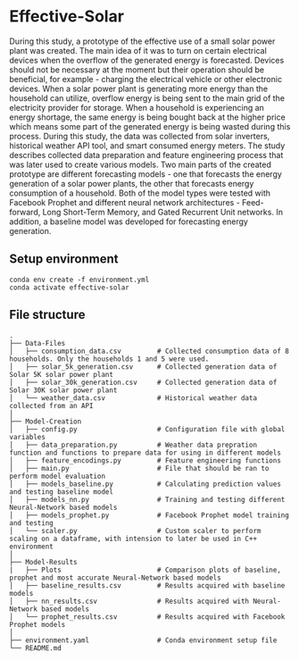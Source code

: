 # Effective-Solar

During this study, a prototype of the effective use of a small solar power plant was created. The main idea of it was to turn on certain electrical devices when the overflow of the generated energy is forecasted. Devices should not be necessary at the moment but their operation should be beneficial, for example - charging the electrical vehicle or other electronic devices. When a solar power plant is generating more energy than the household can utilize, overflow energy is being sent to the main grid of the electricity provider for storage. When a household is experiencing an energy shortage, the same energy is being bought back at the higher price which means some part of the generated energy is being wasted during this process. During this study, the data was collected from solar inverters, historical weather API tool, and smart consumed energy meters. The study describes collected data preparation and feature engineering process that was later used to create various models. Two main parts of the created prototype are different forecasting models - one that forecasts the energy generation of a solar power plants, the other that forecasts energy consumption of a household. Both of the model types were tested with Facebook Prophet and different neural network architectures - Feed-forward, Long Short-Term Memory, and Gated Recurrent Unit networks. In addition, a baseline model was developed for forecasting energy generation. 

## Setup environment
    conda env create -f environment.yml
    conda activate effective-solar

## File structure
    .
    ├── Data-Files
    │   ├── consumption_data.csv         # Collected consumption data of 8 households. Only the households 1 and 5 were used.
    │   ├── solar_5k_generation.csv      # Collected generation data of Solar 5K solar power plant
    │   ├── solar_30k_generation.csv     # Collected generation data of Solar 30K solar power plant     
    │   └── weather_data.csv             # Historical weather data collected from an API
    │
    ├── Model-Creation                    
    │   ├── config.py                    # Configuration file with global variables
    │   ├── data_preparation.py          # Weather data prepration function and functions to prepare data for using in different models 
    │   ├── feature_encodings.py         # Feature engineering functions
    │   ├── main.py                      # File that should be ran to perform model evaluation
    │   ├── models_baseline.py           # Calculating prediction values and testing baseline model
    │   ├── models_nn.py                 # Training and testing different Neural-Network based models
    │   ├── models_prophet.py            # Facebook Prophet model training and testing
    │   └── scaler.py                    # Custom scaler to perform scaling on a dataframe, with intension to later be used in C++ environment
    │
    ├── Model-Results                    
    |   ├── Plots                        # Comparison plots of baseline, prophet and most accurate Neural-Network based models
    │   ├── baseline_results.csv         # Results acquired with baseline models
    │   ├── nn_results.csv               # Results acquired with Neural-Network based models
    │   └── prophet_results.csv          # Results acquired with Facebook Prophet models
    │
    ├── environment.yaml                 # Conda environment setup file
    └── README.md
